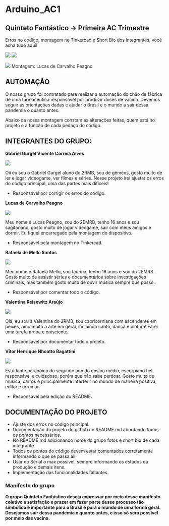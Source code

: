 # Arduino_AC1
## Quinteto Fantástico -> Primeira AC Trimestre

Erros no código, montagem no Tinkercad e Short Bio dos integrantes, você acha tudo aqui!

![](https://img.shields.io/github/forks/Leoruiz197/Arduino_AC1)
![](https://img.shields.io/github/stars/Leoruiz197/Arduino_AC1)

![](https://github.com/Quinteto-Fantastico-2RB/Arduino_AC1/blob/main/AC1.png)
Montagem: Lucas de Carvalho Peagno

## **AUTOMAÇÃO** 

O nosso grupo foi contratado para realizar a automação do chão de fábrica de uma farmacêutica responsável por produzir doses de vacina. Devemos seguir as orientações dadas e ajudar o Brasil e o mundo a sair dessa pandemia o quanto antes. 

Abaixo da nossa montagem constam as alterações feitas, quem está no projeto e a função de cada pedaço do código.

## **INTEGRANTES DO GRUPO:**

**Gabriel Gurgel Vicente Correia Alves**

![](https://github.com/Quinteto-Fantastico-2RB/Arduino_AC1/blob/main/Gabriel_Gurgel.jpg)

Oii eu sou o Gabriel Gurgel aluno do 2RMB, sou de gêmeos, gosto muito de ler e jogar videogame, ver filmes e séries. Nesse projeto irei ajustar os erros do código principal, uma das partes mais difíceis!
- Responsável por corrigir os erros do código.

**Lucas de Carvalho Peagno**

![](https://github.com/Quinteto-Fantastico-2RB/Arduino_AC1/blob/main/Lucas_Peagno.jpg)

Meu nome é Lucas Peagno, sou do 2EMRB, tenho 16 anos e sou sagitariano, gosto muito de jogar videogame, sair com meus amigos e dormir. Eu fiquei encarregado pela montagem do dispositivo.
- Responsável pela montagem no Tinkercad.

**Rafaela de Mello Santos**

![](https://github.com/Quinteto-Fantastico-2RB/Arduino_AC1/blob/main/Rafaela_Mello.jpg)

Meu nome é Rafaela Mello, sou taurina, tenho 16 anos e sou do 2EMRB. Gosto muito de assistir séries e documentários sobre investigações criminais, mas também gosto muito de ouvir música sempre que posso.
- Responsável por comentar todo o código.

**Valentina Reisewitz Araújo**

![](https://github.com/Quinteto-Fantastico-2RB/Arduino_AC1/blob/main/Valentina_Reisewitz.jpg)

Olá, eu sou a Valentina do 2RMB, sou capricorniana com ascendente em peixes, amo muito a arte em geral, incluindo canto, dança e pintura! Farei uma tarefa árdua e onisciente.
- Responsável por documentar todo o projeto.

**Vítor Henrique Nhoatto Bagattini**

![](https://github.com/Quinteto-Fantastico-2RB/Arduino_AC1/blob/main/Vitor_Nhoatto.jpg)

Estudante paranóico do segundo ano do ensino médio, escorpiano fiel, responsável e cuidadoso, porém que não sabe perdoar. Gosto muito de música, carros e principalmente interferir no mundo de maneira positiva, editar e arrumar.
- Responsável pela edição do README.

## **DOCUMENTAÇÃO DO PROJETO**

- Ajuste dos erros no código principal.
- Documentação do projeto do github no README.md abordando todos os pontos necessários.
- No README.md adicionando nome do grupo fotos e short bio de cada integrante.
- Todos os pontos do código devem estar comentados corretamente informando o que se passa ali.
- Usar do Serial o max possível, sempre informando os estados da produção e demais itens.
- Implementação das funcionalidades faltantes.

### Manifesto do grupo

**O grupo Quinteto Fantástico deseja expressar por meio desse manifesto coletivo a satisfação e prazer em fazer parte desse processo tão simbólico e importante para o Brasil e para o mundo de uma forma geral. Desejamos sair dessa pandemia o quanto antes, e isso só será possível por meio das vacina.**
